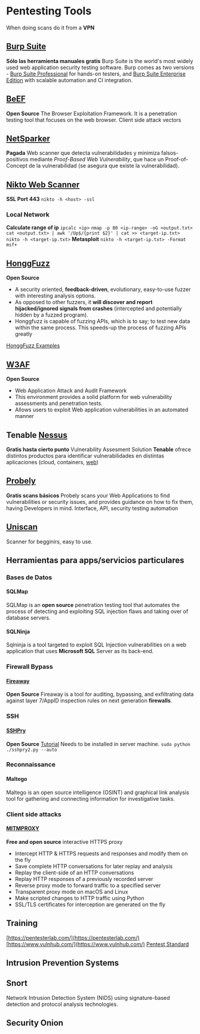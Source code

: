 ﻿# Pentesting Tools
When doing scans do it from a **VPN**

## [Burp Suite](https://portswigger.net/burp/communitydownload)
**Sólo las herramienta manuales gratis**
Burp Suite is the world's most widely used web application security testing software. Burp comes as two versions - [Burp Suite Professional](https://portswigger.net/buy/pro) for hands-on testers, and [Burp Suite Enterprise Edition](https://portswigger.net/buy/enterprise) with scalable automation and CI integration.

## [BeEF](https://github.com/beefproject/beef)
**Open Source**
The Browser Exploitation Framework. It is a penetration testing tool that focuses on the web browser.
Client side attack vectors

## [NetSparker](https://www.netsparker.com/)
**Pagada**
Web scanner que detecta vulnerabilidades y minimiza falsos-positivos mediante *Proof-Based Web Vulnerability*, que hace un Proof-of-Concept de la vulnerabilidad (se asegura que existe la vulnerabilidad).


## [Nikto Web Scanner](https://github.com/sullo/nikto)
**SSL Port 443**
`nikto -h <host> -ssl`
### Local Network
**Calculate range of ip**
`ipcalc <ip>`
`nmap -p 80 <ip-range> -oG <output.txt>`
`cat <output.txt> | awk '/Up$/{print $2}' | cat >> <target-ip.txt>`
`nikto -h <target-ip.txt>`
**Metasploit**
`nikto -h <target-ip.txt> -Format msf+`

## [HonggFuzz](https://github.com/google/honggfuzz)
**Open Source**
* A security oriented, **feedback-driven**, evolutionary, easy-to-use fuzzer with interesting analysis options.
* As opposed to other fuzzers, it **will discover and report hijacked/ignored signals from crashes** (intercepted and potentially hidden by a fuzzed program).
* Honggfuzz is capable of fuzzing APIs, which is to say; to test new data within the same process. This speeds-up the process of fuzzing APIs greatly

[HonggFuzz Examples](https://github.com/google/honggfuzz/tree/master/examples)

## [W3AF](http://docs.w3af.org/en/latest/)
**Open Source**
* Web Application Attack and Audit Framework
* This environment provides a solid platform for web vulnerability assessments and penetration tests.
* Allows users to exploit Web application vulnerabilities in an automated manner

## Tenable [Nessus](https://www.tenable.com/products/nessus/nessus-essentials)
**Gratis hasta cierto punto**
Vulnerability Assesment Solution
**Tenable** ofrece distintos productos para identificar vulnerabilidades en distintas aplicaciones (cloud, containers, [web](https://www.tenable.com/products/tenable-io/web-application-scanning))


## [Probely](https://probely.com/web-vulnerability-scanner/)
**Gratis scans básicos**
Probely scans your Web Applications to find vulnerabilities or security issues, and provides guidance on how to fix them, having Developers in mind.
Interface, API, security testing automation

## [Uniscan](https://null-byte.wonderhowto.com/how-to/detect-vulnerabilities-web-application-with-uniscan-0193207/)
Scanner for begginirs, easy to use.

## Herramientas para apps/servicios particulares
### Bases de Datos
#### SQLMap
SQLMap is an **open source** penetration testing tool that automates the process of detecting and exploiting SQL injection flaws and taking over of database servers.
#### SQLNinja
Sqlninja is a tool targeted to exploit SQL Injection vulnerabilities on a web application that uses **Microsoft SQL** Server as its back-end.

### Firewall Bypass
#### [Fireaway](https://github.com/tcstool/fireaway)
**Open Source**
Fireaway is a tool for auditing, bypassing, and exfiltrating data against layer 7/AppID inspection rules on next generation **firewalls**.

### SSH
#### [SSHPry](https://github.com/nopernik/SSHPry2.0)
**Open Source**
[Tutorial](https://null-byte.wonderhowto.com/how-to/spy-ssh-sessions-with-sshpry2-0-0202743/)
Needs to be installed in server machine.
`sudo python ./sshpry2.py --auto`

### Reconnaissance
#### Maltego
Maltego is an open source intelligence (OSINT) and graphical link analysis tool for gathering and connecting information for investigative tasks.

### Client side attacks
#### [MITMPROXY](https://mitmproxy.org/)
**Free and open source** interactive HTTPS proxy
-   Intercept HTTP & HTTPS requests and responses and modify them on the fly
-   Save complete HTTP conversations for later replay and analysis
-   Replay the client-side of an HTTP conversations
-   Replay HTTP responses of a previously recorded server
-   Reverse proxy mode to forward traffic to a specified server
-   Transparent proxy mode on macOS and Linux
-   Make scripted changes to HTTP traffic using Python
-   SSL/TLS certificates for interception are generated on the fly

## Training
[https://pentesterlab.com/](https://pentesterlab.com/)
[https://www.vulnhub.com/](https://www.vulnhub.com/)
[Pentest Standard](http://www.pentest-standard.org/index.php/PTES_Technical_Guidelines)

## Intrusion Prevention Systems
## Snort
Network Intrusion Detection System (NIDS) using signature-based detection and protocol analysis technologies.

## Security Onion


